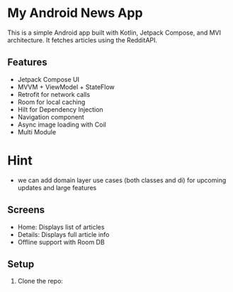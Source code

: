 # My Android News App

This is a simple Android app built with Kotlin, Jetpack Compose, and MVI architecture. It fetches  articles using the RedditAPI.

## Features

- Jetpack Compose UI
- MVVM + ViewModel + StateFlow
- Retrofit for network calls
- Room for local caching
- Hilt for Dependency Injection
- Navigation component
- Async image loading with Coil
- Multi Module 

# Hint
- we can add domain layer use cases (both classes and di) for upcoming updates and large features 

## Screens

- Home: Displays list of articles
- Details: Displays full article info
- Offline support with Room DB

## Setup

1. Clone the repo: